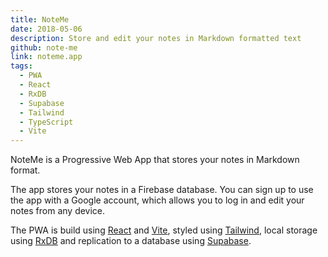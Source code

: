 ```yaml
---
title: NoteMe
date: 2018-05-06
description: Store and edit your notes in Markdown formatted text
github: note-me
link: noteme.app
tags:
  - PWA
  - React
  - RxDB
  - Supabase
  - Tailwind
  - TypeScript
  - Vite
---
```

NoteMe is a Progressive Web App that stores your notes in Markdown format.

The app stores your notes in a Firebase database. You can sign up to use the app with a Google account, which allows you to log in and edit your notes from any device.

The PWA is build using [React](https://reactjs.org/) and [Vite](https://vitejs.dev/), styled using [Tailwind](https://tailwind.com/), local storage using [RxDB](https://rxdb.info/) and replication to a database using [Supabase](https://supabase.com/).
